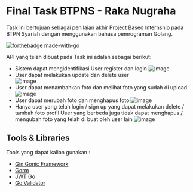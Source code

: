 # Final Task BTPNS - Raka Nugraha
Task ini bertujuan sebagai penilaian akhir Project Based Internship pada BTPN Syariah dengan menggunakan bahasa pemrograman Golang.

[![forthebadge made-with-go](http://ForTheBadge.com/images/badges/made-with-go.svg)](https://go.dev/)

API yang telah dibuat pada Task ini adalah sebagai berikut:

- Sistem dapat mengidentifikasi User register dan login
![image](https://github.com/rakanugraha18/task_5_pbi_btpns_RakaNugraha/assets/144585473/f6d23b53-fac5-4df9-ae7f-ad303275b072)
- User dapat melakukan update dan delete user \
  ![image](https://github.com/rakanugraha18/task_5_pbi_btpns_RakaNugraha/assets/144585473/479aa389-cac3-44d2-bbc8-025050e56dbf)
- User dapat menambahkan foto dan melihat foto yang sudah di upload
![image](https://github.com/rakanugraha18/task_5_pbi_btpns_RakaNugraha/assets/144585473/b042d0e5-0109-4bb5-a72d-a842144d4b8d)
- User dapat merubah foto dan menghapus foto
![image](https://github.com/rakanugraha18/task_5_pbi_btpns_RakaNugraha/assets/144585473/3cab1a92-3318-4e4c-9e83-09aedc99c801)
- Hanya user yang telah login / sign up yang dapat melakukan delete / tambah foto profil User yang berbeda juga tidak dapat menghapus / mengubah foto yang telah di buat oleh user lain
![image](https://github.com/rakanugraha18/task_5_pbi_btpns_RakaNugraha/assets/144585473/c6bda5a1-1cb7-46ce-a46d-2cd7319471c6)

## Tools & Libraries

Tools yang dapat kalian gunakan :

- [Gin Gonic Framework](https://github.com/gin-gonic/gin)
- [Gorm](https://gorm.io/index.html)
- [JWT Go](https://github.com/dgrijalva/jwt-go)
- [Go Validator](http://github.com/asaskevich/govalidator)




